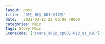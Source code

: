 ```yaml
---
layout: post
title:  "메인_회상_001~012장"
date:   2021-03-12 22:00:00 +0000
categories: Main
Tags: Story Main
SceneCode: ["scene_skip_cp001-012_q1_s10"]
---
```

